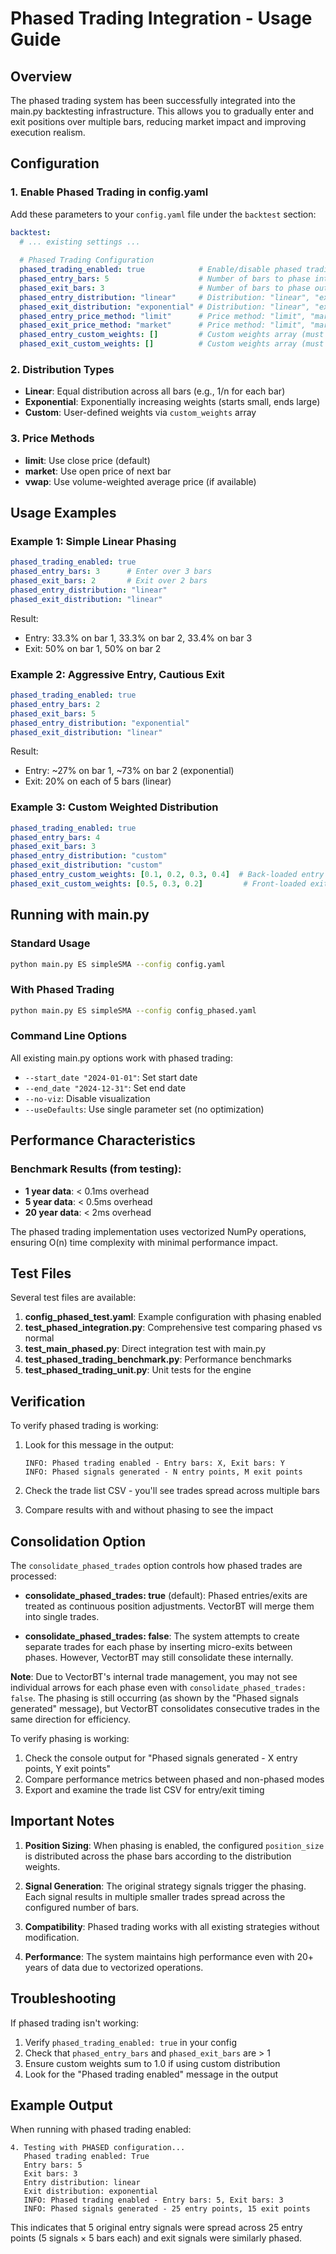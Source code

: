 # Phased Trading Integration - Usage Guide

## Overview
The phased trading system has been successfully integrated into the main.py backtesting infrastructure. This allows you to gradually enter and exit positions over multiple bars, reducing market impact and improving execution realism.

## Configuration

### 1. Enable Phased Trading in config.yaml

Add these parameters to your `config.yaml` file under the `backtest` section:

```yaml
backtest:
  # ... existing settings ...
  
  # Phased Trading Configuration
  phased_trading_enabled: true            # Enable/disable phased trading
  phased_entry_bars: 5                    # Number of bars to phase into position
  phased_exit_bars: 3                     # Number of bars to phase out of position
  phased_entry_distribution: "linear"     # Distribution: "linear", "exponential", "custom"
  phased_exit_distribution: "exponential" # Distribution: "linear", "exponential", "custom"
  phased_entry_price_method: "limit"      # Price method: "limit", "market", "vwap"
  phased_exit_price_method: "market"      # Price method: "limit", "market", "vwap"
  phased_entry_custom_weights: []         # Custom weights array (must sum to 1.0)
  phased_exit_custom_weights: []          # Custom weights array (must sum to 1.0)
```

### 2. Distribution Types

- **Linear**: Equal distribution across all bars (e.g., 1/n for each bar)
- **Exponential**: Exponentially increasing weights (starts small, ends large)
- **Custom**: User-defined weights via `custom_weights` array

### 3. Price Methods

- **limit**: Use close price (default)
- **market**: Use open price of next bar
- **vwap**: Use volume-weighted average price (if available)

## Usage Examples

### Example 1: Simple Linear Phasing

```yaml
phased_trading_enabled: true
phased_entry_bars: 3      # Enter over 3 bars
phased_exit_bars: 2       # Exit over 2 bars
phased_entry_distribution: "linear"
phased_exit_distribution: "linear"
```

Result: 
- Entry: 33.3% on bar 1, 33.3% on bar 2, 33.4% on bar 3
- Exit: 50% on bar 1, 50% on bar 2

### Example 2: Aggressive Entry, Cautious Exit

```yaml
phased_trading_enabled: true
phased_entry_bars: 2
phased_exit_bars: 5
phased_entry_distribution: "exponential"
phased_exit_distribution: "linear"
```

Result:
- Entry: ~27% on bar 1, ~73% on bar 2 (exponential)
- Exit: 20% on each of 5 bars (linear)

### Example 3: Custom Weighted Distribution

```yaml
phased_trading_enabled: true
phased_entry_bars: 4
phased_exit_bars: 3
phased_entry_distribution: "custom"
phased_exit_distribution: "custom"
phased_entry_custom_weights: [0.1, 0.2, 0.3, 0.4]  # Back-loaded entry
phased_exit_custom_weights: [0.5, 0.3, 0.2]         # Front-loaded exit
```

## Running with main.py

### Standard Usage
```bash
python main.py ES simpleSMA --config config.yaml
```

### With Phased Trading
```bash
python main.py ES simpleSMA --config config_phased.yaml
```

### Command Line Options
All existing main.py options work with phased trading:
- `--start_date "2024-01-01"`: Set start date
- `--end_date "2024-12-31"`: Set end date
- `--no-viz`: Disable visualization
- `--useDefaults`: Use single parameter set (no optimization)

## Performance Characteristics

### Benchmark Results (from testing):
- **1 year data**: < 0.1ms overhead
- **5 year data**: < 0.5ms overhead
- **20 year data**: < 2ms overhead

The phased trading implementation uses vectorized NumPy operations, ensuring O(n) time complexity with minimal performance impact.

## Test Files

Several test files are available:

1. **config_phased_test.yaml**: Example configuration with phasing enabled
2. **test_phased_integration.py**: Comprehensive test comparing phased vs normal
3. **test_main_phased.py**: Direct integration test with main.py
4. **test_phased_trading_benchmark.py**: Performance benchmarks
5. **test_phased_trading_unit.py**: Unit tests for the engine

## Verification

To verify phased trading is working:

1. Look for this message in the output:
   ```
   INFO: Phased trading enabled - Entry bars: X, Exit bars: Y
   INFO: Phased signals generated - N entry points, M exit points
   ```

2. Check the trade list CSV - you'll see trades spread across multiple bars

3. Compare results with and without phasing to see the impact

## Consolidation Option

The `consolidate_phased_trades` option controls how phased trades are processed:

- **consolidate_phased_trades: true** (default): Phased entries/exits are treated as continuous position adjustments. VectorBT will merge them into single trades.

- **consolidate_phased_trades: false**: The system attempts to create separate trades for each phase by inserting micro-exits between phases. However, VectorBT may still consolidate these internally.

**Note**: Due to VectorBT's internal trade management, you may not see individual arrows for each phase even with `consolidate_phased_trades: false`. The phasing is still occurring (as shown by the "Phased signals generated" message), but VectorBT consolidates consecutive trades in the same direction for efficiency.

To verify phasing is working:
1. Check the console output for "Phased signals generated - X entry points, Y exit points"
2. Compare performance metrics between phased and non-phased modes
3. Export and examine the trade list CSV for entry/exit timing

## Important Notes

1. **Position Sizing**: When phasing is enabled, the configured `position_size` is distributed across the phase bars according to the distribution weights.

2. **Signal Generation**: The original strategy signals trigger the phasing. Each signal results in multiple smaller trades spread across the configured number of bars.

3. **Compatibility**: Phased trading works with all existing strategies without modification.

4. **Performance**: The system maintains high performance even with 20+ years of data due to vectorized operations.

## Troubleshooting

If phased trading isn't working:

1. Verify `phased_trading_enabled: true` in your config
2. Check that `phased_entry_bars` and `phased_exit_bars` are > 1
3. Ensure custom weights sum to 1.0 if using custom distribution
4. Look for the "Phased trading enabled" message in the output

## Example Output

When running with phased trading enabled:
```
4. Testing with PHASED configuration...
   Phased trading enabled: True
   Entry bars: 5
   Exit bars: 3
   Entry distribution: linear
   Exit distribution: exponential
   INFO: Phased trading enabled - Entry bars: 5, Exit bars: 3
   INFO: Phased signals generated - 25 entry points, 15 exit points
```

This indicates that 5 original entry signals were spread across 25 entry points (5 signals × 5 bars each) and exit signals were similarly phased.